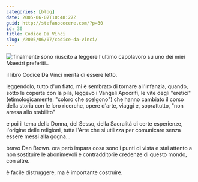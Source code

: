 ```yaml
---
categories: [blog]
date: 2005-06-07T10:48:27Z
guid: http://stefanocecere.com/?p=30
id: 30
title: Codice Da Vinci
slug: /2005/06/07/codice-da-vinci/
---
```


<img src="http://www.romagna.net/arsfactory/images/gioc2.jpg" align="left" />finalmente sono riuscito a leggere l'ultimo capolavoro su uno dei miei Maestri preferiti..

il libro Codice Da Vinci merita di essere letto.

leggendolo, tutto d'un fiato, mi è sembrato di tornare all'infanzia, quando, sotto le coperte con la pila, leggevo i Vangeli Apocrifi, le vite degli "eretici" (etimologicamente: "coloro che scelgono") che hanno cambiato il corso della storia con le loro ricerche, opere d'arte, viaggi e, soprattutto, "non arresa allo stabilito"

e poi il tema della Donna, del Sesso, della Sacralità di certe esperienze, l'origine delle religioni, tutta l'Arte che si utilizza per comunicare senza essere messi alla gogna…

bravo Dan Brown. ora però impara cosa sono i punti di vista e stai attento a non sostituire le abonimevoli e contradditorie credenze di questo mondo, con altre.
  
è facile distruggere, ma è importante costruire.